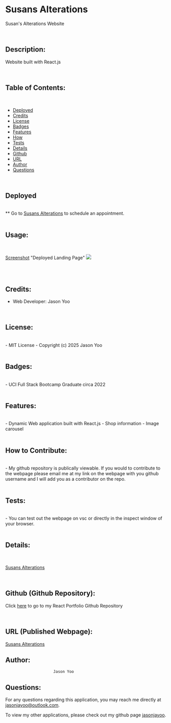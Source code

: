 # Susans Alterations

Susan's Alterations Website

<br>

## Description: 

Website built with React.js

<br> 

## Table of Contents:

<br>

- [Deployed](#deployed)
- [Credits](#credits)
- [License](#license)
- [Badges](#badges)
- [Features](#features)
- [How](#howtocontribute)
- [Tests](#tests)
- [Details](#details)
- [Github](#github)
- [URL](#url)
- [Author](#author)
- [Questions](#questions)

<br>

## Deployed
<br>
** Go to <a href="https://jasonjayoo.github.io/susans-alterations-site/" target="_blank">Susans Alterations</a> to schedule an appointment.

<br>
<br>

## Usage: 

<br>

[Screenshot](./src/assets/Screenshot.png)  "Deployed Landing Page"
<img src="./src/assets/Screenshot.png">

<br>
<br>


## Credits:

- Web Developer: Jason Yoo

<br>

## License:
<br>
    -  MIT License - Copyright (c) 2025 Jason Yoo
<br>
<br>

## Badges:
<br>
    - UCI Full Stack Bootcamp Graduate circa 2022
<br>
<br>

## Features:
<br>
    - Dynamic Web application built with React.js
    - Shop information
    - Image carousel

<br>
<br>

## How to Contribute:
<br>
    - My github repository is publically viewable. If you would to contribute to the webpage please email me at my link on the webpage with you github username and I will add you as a contributor on the repo. 
<br>
<br>

## Tests:
<br>
    - You can test out the webpage on vsc or directly in the inspect window of your browser. 
<br>
<br>

## Details:

<br>

<a href="https://jasonjayoo.github.io/susans-alterations-site/" target="_blank">Susans Alterations</a>

<br>


## Github (Github Repository):

Click [here](https://github.com/jasonjayoo/susans-alterations-site) to go to my React Portfolio Github Repository

<br>

## URL (Published Webpage):

<!-- <a href="https://jasonjayoo.github.io/susans-alterations-site/" target="_blank">Susans Alterations</a> -->

<a href="https://bit.ly/susansalterations" target="_blank">Susans Alterations</a>


## Author:
                         Jason Yoo
  

## Questions:
  For any questions regarding this application, you may reach me directly at jasonjayoo@outlook.com.

  To view my other applications, please check out my github page [jasonjayoo](https://github.com/jasonjayoo).






